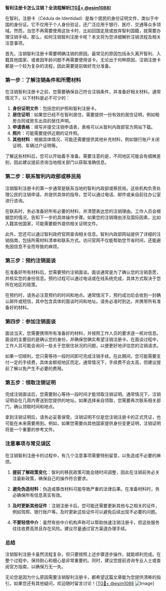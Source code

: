 **智利注册卡怎么注销？全流程解析[[TG💪+ @esim1088](https://t.me/s/esim1088)]**

在智利，注册卡（Cédula de Identidad）是每个居民的身份证明文件，类似于中国的身份证。它不仅用于个人身份验证，还广泛应用于银行、医疗、交通等众多领域。然而，当您不再需要使用这张卡时，比如回国定居或放弃智利国籍，就需要办理注销手续。那么，如何注销智利注册卡呢？本文将为您详细解析注销流程及相关注意事项。

首先，注销智利注册卡需要明确注销的原因。最常见的原因包括永久离开智利、入籍其他国家、或者因年龄问题不再需要使用该卡。无论出于何种原因，注销注册卡都是一个较为复杂的流程，因此需要提前做好充分准备。

### 第一步：了解注销条件和所需材料

在注销智利注册卡之前，您需要确保自己符合注销条件，并准备好相关材料。通常情况下，以下材料是必不可少的：

1. **身份证明文件**：包括您的护照和智利注册卡。
2. **居住证明**：如果您已经不在智利居住，需要提供一份有效的居住证明，例如租房合同或房东出具的居住声明。
3. **申请表格**：填写并提交注销申请表，表格可以从智利内政部官方网站下载。
4. **照片**：可能需要提供近期的证件照。
5. **其他材料**：根据具体情况，可能还需要提供其他补充材料，例如银行账户关闭证明、车辆过户证明等。

了解这些材料后，您可以开始着手准备。需要注意的是，不同地区可能会有细微差别，因此建议提前咨询当地相关部门以获取准确信息。

### 第二步：联系智利内政部或移民局

注销智利注册卡的第一步通常是联系当地的智利内政部或移民局。这些机构负责处理公民的注销申请，并提供具体的指导。您可以通过电话、邮件或亲自前往办公室进行咨询。

在联系时，务必准备好所有必要的材料，并清楚表达您的注销理由。工作人员会根据您的情况，告知下一步的具体操作步骤。如果您的注销理由涉及国际因素，比如入籍其他国家，可能需要额外提供相关证明文件。

此外，您还可以通过智利政府官网查询相关信息。智利内政部网站提供了详细的注销指南，包括所需材料清单和联系方式。访问官网不仅能帮助您节省时间，还能避免因信息不全而导致的麻烦。

### 第三步：预约注销面谈

在准备好所有材料后，您需要预约注销面谈。面谈通常是为了确认您的注销意愿，并核实您的身份信息。预约过程可以通过电话或在线系统完成，具体方式取决于您所在地区的政策。

在预约时，请务必注意预约的时间和地点。通常情况下，预约成功后会收到一封确认邮件或短信，其中包含具体的面谈时间和地址。请务必准时到达，并携带所有准备好的材料。

### 第四步：参加注销面谈

面谈当天，您需要携带所有准备好的材料，并按照工作人员的要求逐一核对信息。面谈的主要目的是确认您的身份，并确保您确实希望注销注册卡。在面谈过程中，工作人员可能会询问一些关于您居住状况的问题，以便更好地评估您的注销请求。

如果一切顺利，您只需等待一段时间即可完成注销手续。在此期间，您可能需要支付一定的手续费，具体金额视地区而定。通常情况下，手续费不会太高，但建议提前了解以免产生不必要的费用。

### 第五步：领取注销证明

完成注销面谈后，您需要耐心等待一段时间才能领取注销证明。通常情况下，注销证明会在几周内寄送到您提供的地址。如果选择亲自领取，您需要再次联系相关部门，确认领取时间和地点。

拿到注销证明后，请务必妥善保管。注销证明不仅是您注销注册卡的正式凭证，也可能在未来需要用到。例如，如果您需要向其他国家提供身份变更证明，注销证明将是一个重要的参考文件。

### 注意事项与常见误区

在注销智利注册卡的过程中，有几个注意事项需要特别留意，以免造成不必要的麻烦。

1. **提前了解政策变化**：智利的移民政策可能会随时间调整，因此在注销前务必关注最新政策，确保自己的操作符合要求。
   
2. **避免伪造材料**：伪造或篡改材料可能导致严重的法律后果。在准备材料时，务必确保所有信息真实有效。

3. **及时更新其他证件**：注销注册卡后，您可能还需要更新其他与之相关的证件，例如驾照、银行账户等。及时更新这些证件可以避免后续出现不必要的问题。

4. **不要轻信中介**：虽然有些中介机构声称可以帮助快速注销注册卡，但这些服务往往收费高昂且存在风险。建议尽量通过官方渠道办理手续。

### 总结

注销智利注册卡虽然流程复杂，但只要按照上述步骤逐步操作，就能顺利完成。在整个过程中，保持耐心和细心是非常重要的。同时，建议您提前咨询专业人士或查阅官方指南，以确保万无一失。

无论您是因为什么原因需要注销智利注册卡，都希望这篇文章能为您提供清晰的指引。如果您还有其他疑问，欢迎随时留言讨论！[[TG💪+ @esim1088](https://t.me/s/esim1088) ![Image](https://i.postimg.cc/4NQfJmqS/Snipaste-2025-05-13-00-14-12.png)]